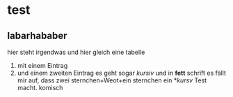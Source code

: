 # test
## labarhababer
hier steht irgendwas
und hier gleich eine tabelle
1. mit einem Eintrag
2. und einem zweiten Eintrag
es geht sogar *kursiv*
und in **fett** schrift
es fällt mir auf, dass zwei sternchen+Weot+ein sternchen ein **kursv* Test macht. komisch

